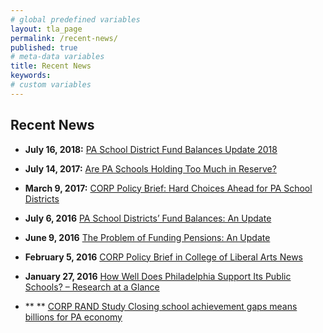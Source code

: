 ```yaml
---
# global predefined variables
layout: tla_page
permalink: /recent-news/
published: true
# meta-data variables
title: Recent News 
keywords:
# custom variables
---
```


## Recent News 

- **July 16, 2018:** [PA School District Fund Balances Update 2018](develop.cla.temple.edu/center-on-regional-politics/pa-school-district-fund-balances-update-2018/)
 
- **July 14, 2017:** [Are PA Schools Holding Too Much in Reserve?](develop.cla.temple.edu/center-on-regional-politics/are-pa-schools-holding-too-much-in-reserve/)

- **March 9, 2017:** [CORP Policy Brief: Hard Choices Ahead for PA School Districts](develop.cla.temple.edu/center-on-regional-politics/corp-policy-brief-hard-choices-ahead-for-pa-school-districts/)

- **July 6, 2016** [PA School Districts’ Fund Balances: An Update](develop.cla.temple.edu/center-on-regional-politics/pa-school-districts-fund-balances-an-update/)

- **June 9, 2016** [The Problem of Funding Pensions: An Update](develop.cla.temple.edu/center-on-regional-politics/the-problem-of-funding-pensions-an-update/)

- **February 5, 2016** [CORP Policy Brief in College of Liberal Arts News](develop.cla.temple.edu/center-on-regional-politics/corp-policy-brief-in-college-of-liberal-arts-news/)

- **January 27, 2016** [How Well Does Philadelphia Support Its Public Schools? – Research at a Glance](develop.cla.temple.edu/center-on-regional-politics/how-well-does-philadelphia-support-its-public-schools-research-at-a-glance/)

- ** ** [CORP RAND Study Closing school achievement gaps means billions for PA economy](develop.cla.temple.edu/center-on-regional-politics/corp-rand-study-closing-school-achievement-gaps-means-billions-for-pa-economy/)
